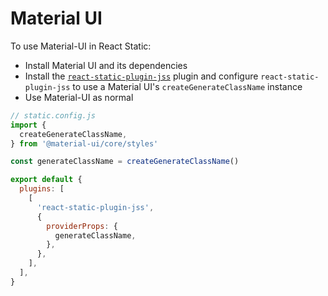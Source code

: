 # Material UI

To use Material-UI in React Static:

- Install Material UI and its dependencies
- Install the [`react-static-plugin-jss`](/packages/react-static-plugin-jss) plugin and configure `react-static-plugin-jss` to use a Material UI's `createGenerateClassName` instance
- Use Material-UI as normal

```javascript
// static.config.js
import {
  createGenerateClassName,
} from '@material-ui/core/styles'

const generateClassName = createGenerateClassName()

export default {
  plugins: [
    [
      'react-static-plugin-jss',
      {
        providerProps: {
          generateClassName,
        },
      },
    ],
  ],
}
```
